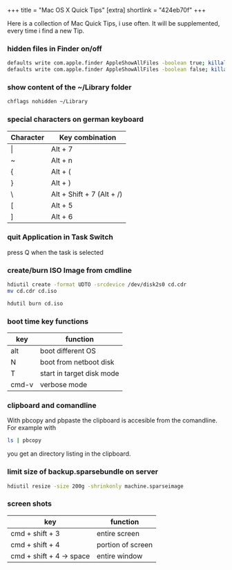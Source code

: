 +++
title = "Mac OS X Quick Tips"
[extra]
shortlink = "424eb70f"
+++

Here is a collection of Mac Quick Tips, i use often. It will be supplemented, every
time i find a new Tip.

### hidden files in Finder on/off

```bash
defaults write com.apple.finder AppleShowAllFiles -boolean true; killall Finder
defaults write com.apple.finder AppleShowAllFiles -boolean false; killall Finder
```

### show content of the ~/Library folder

```bash
chflags nohidden ~/Library
```

### special characters on german keyboard

| Character | Key combination |
|-----------|---|
| &#x007c;  | Alt + 7 |
| ~         | Alt + n |
| {         | Alt + ( |
| }         | Alt + ) |
| &#x005c;  | Alt + Shift + 7 (Alt + /) |
| [         | Alt + 5 |
| ]         | Alt + 6 |

### quit Application in Task Switch

press Q when the task is selected

### create/burn ISO Image from cmdline

```bash
hdiutil create -format UDTO -srcdevice /dev/disk2s0 cd.cdr
mv cd.cdr cd.iso

hdutil burn cd.iso
```

### boot time key functions

| key   | function |
|-------|---|
| alt   | boot different OS |
| N     | boot from netboot disk |
| T     | start in target disk mode |
| cmd-v | verbose mode |

### clipboard and comandline

With pbcopy and pbpaste the clipboard is accesible from the comandline. For example with

```bash
ls | pbcopy
```

you get an directory listing in the clipboard.

### limit size of backup.sparsebundle on server

```bash
hdiutil resize -size 200g -shrinkonly machine.sparseimage
```

### screen shots

| key                           | function |
|-------------------------------|---|
| cmd + shift + 3               | entire screen |
| cmd + shift + 4               | portion of screen |
| cmd + shift + 4 &#8594; space | entire window |
